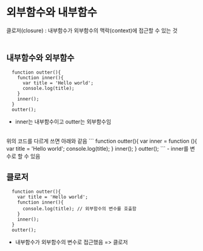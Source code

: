 # 외부함수와 내부함수
클로저(closure) : 내부함수가 외부함수의 맥락(context)에 접근할 수 있는 것   
<br>

## 내부함수와 외부함수
```
  function outter(){
    function inner(){
      var title = 'Hello world';
      console.log(title);
    }
    inner();
  }
  outter();
```
- inner는 내부함수이고 outter는 외부함수임
<br>
위의 코드를 다르게 쓰면 아래와 같음
```
  function outter(){
    var inner = function (){
      var title = 'Hello world';
      console.log(title);
    }
    inner();
  }
  outter();
```
- inner를 변수로 할 수 있음

## 클로저
```
  function outter(){
    var title = 'Hello world';
    function inner(){
      console.log(title); // 외부함수의 변수를 호출함
    }
    inner();
  }
  outter();
```
- 내부함수가 외부함수의 변수로 접근했음 => 클로저

